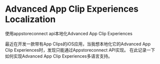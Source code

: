 # Advanced App Clip Experiences Localization
使用appstoreconnect api本地化Advanced App Clip Experiences

最近在开发一款带有App Clips的iOS应用，当我想本地化它的Advanced App Clip Experiences时，发现只能通过Appstoreconnect API实现。
在此记录一下如何实现Advanced App Clip Experiences多语言支持。
